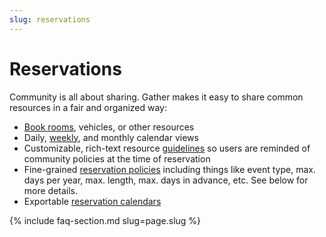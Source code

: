 ```yaml
---
slug: reservations
---
```


# Reservations

Community is all about sharing. Gather makes it easy to share common resources in a fair and organized way:

* [Book rooms](/assets/screenshots/reservations-index.png), vehicles, or other resources
* Daily, [weekly](/assets/screenshots/reservation-calendar.png), and monthly calendar views
* Customizable, rich-text resource [guidelines](/assets/screenshots/create-reservation.png) so users are reminded of community policies at the time of reservation
* Fine-grained [reservation policies](/assets/screenshots/create-reservation-with-error.png) including things like event type, max. days per year, max. length, max. days in advance, etc. See below for more details.
* Exportable [reservation calendars](/assets/screenshots/calendar-export.png)

{% include faq-section.md slug=page.slug %}
